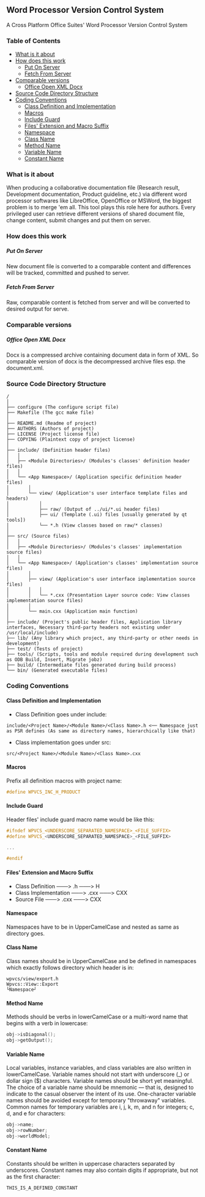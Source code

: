 ## Word Processor Version Control System
A Cross Platform Office Suites' Word Processor Version Control System

### Table of Contents
* [What is it about](#what-is-it-about)
* [How does this work](#how-does-this-work)
	* [Put On Server](#put-on-server)
	* [Fetch From Server](#fetch-from-server)
* [Comparable versions](#comparable-versions)
	* [Office Open XML Docx](office-open-xml-docx)
* [Source Code Directory Structure](#source-code-directory-structure)
* [Coding Conventions](#coding-conventions)
	* [Class Definition and Implementation](#class-definition-and-implementation)
	* [Macros](#macros)
	* [Include Guard](#include-guard)
	* [Files' Extension and Macro Suffix](#files'-extension-and-macro-suffix)
	* [Namespace](#namespace)
	* [Class Name](#class-name)
	* [Method Name](#method-name)
	* [Variable Name](#variable-name)
	* [Constant Name](#constant-name)

### <a name="what-is-it-about"></a>What is it about
When producing a collaborative documentation file (Research result, Development documentation, Product guideline, etc.) via different word processor softwares like 
LibreOffice, OpenOffice or MSWord, the biggest problem is to merge 'em all. This tool plays this role here for authors. Every privileged user can retrieve different 
versions of shared document file, change content, submit changes and put them on server.

### <a name="how-does-this-work"></a>How does this work
##### <a name="put-on-server"></a>Put On Server
New document file is converted to a comparable content and differences will be tracked, committed and pushed to server.
##### <a name="fetch-from-server"></a>Fetch From Server
Raw, comparable content is fetched from server and will be converted to desired output for serve.

### <a name="comparable-versions"></a>Comparable versions
##### <a name="office-open-xml-docx"></a>Office Open XML Docx
Docx is a compressed archive containing document data in form of XML. So comparable version of docx is the decompressed archive files esp. the document.xml.


### <a name="source-code-directory-structure"></a>Source Code Directory Structure
```
/
│
├── configure (The configure script file)
├── Makefile (The gcc make file)
│
├── README.md (Readme of project)
├── AUTHORS (Authors of project)
├── LICENSE (Project license file)
├── COPYING (Plaintext copy of project license)
│
├── include/ (Definition header files)
│   │
│   ├── <Module Directories>/ (Modules's classes' definition header files)
│   │
│   └── <App Namespace>/ (Application specific definition header files)
│       │
│       └── view/ (Application's user interface template files and headers)
│           │
│           ├── raw/ (Output of ../ui/*.ui header files)
│           ├── ui/ (Template (.ui) files [usually generated by qt tools])
│           └── *.h (View classes based on raw/* classes)
│
├── src/ (Source files)
│   │
│   ├── <Module Directories>/ (Modules's classes' implementation source files)
│   │
│   └── <App Namespace>/ (Application's classes' implementation source files)
│       │
│       ├── view/ (Application's user interface implementation source files)
│       │   │
│       │   └── *.cxx (Presentation Layer source code: View classes implementation source files)
│       │
│       └── main.cxx (Application main function)
│
├── include/ (Project's public header files, Application library interfaces, Necessary third-party headers not existing under /usr/local/include)
├── lib/ (Any library which project, any third-party or other needs in development)
├── test/ (Tests of project)
├── tools/ (Scripts, tools and module required during development such as ODB Build, Insert, Migrate jobz)
├── build/ (Intermediate files generated during build process)
└── bin/ (Generated executable files)
```

### <a name="coding-conventions"></a>Coding Conventions
#### <a name="class-definition-and-implementation"></a>Class Definition and Implementation
* Class Definition goes under include:
```
include/<Project Name>/<Module Name>/<Class Name>.h <── Namespace just as PSR defines (As same as directory names, hierarchically like that)
```
* Class implementation goes under src:
```
src/<Project Name>/<Module Name>/<Class Name>.cxx
```

#### <a name="macros"></a>Macros
Prefix all definition macros with project name:
```cpp
#define WPVCS_INC_H_PRODUCT
```

#### <a name="include-guard"></a>Include Guard
Header files' include guard macro name would be like this:
```cpp
#ifndef WPVCS_<UNDERSCORE_SEPARATED_NAMESPACE>_<FILE_SUFFIX>
#define WPVCS_<UNDERSCORE_SEPARATED_NAMESPACE>_<FILE_SUFFIX>

...

#endif
```

#### <a name="files'-extension-and-macro-suffix"></a>Files' Extension and Macro Suffix
* Class Definition	───> .h	    ───> H
* Class Implementation	───> .cxx   ───> CXX
* Source File		───> .cxx   ───> CXX

#### <a name="namespace"></a>Namespace
Namespaces have to be in UpperCamelCase and nested as same as directory goes.

#### <a name="class-name"></a>Class Name
Class names should be in UpperCamelCase and be defined in namespaces which exactly follows directory which header is in:
```
wpvcs/view/export.h
Wpvcs::View::Export
└Namespace┘
```

#### <a name="method-name"></a>Method Name
Methods should be verbs in lowerCamelCase or a multi-word name that begins with a verb in lowercase:
```cpp
obj->isDiagonal();
obj->getOutput();
```

#### <a name="variable-name"></a>Variable Name
Local variables, instance variables, and class variables are also written in lowerCamelCase. Variable names should not start with underscore (_) or dollar sign ($) characters.
Variable names should be short yet meaningful. The choice of a variable name should be mnemonic — that is, designed to indicate to the casual observer the intent of its use. One-character variable names should be avoided except for temporary "throwaway" variables. Common names for temporary variables are i, j, k, m, and n for integers; c, d, and e for characters:
```cpp
obj->name;
obj->rowNumber;
obj->worldModel;
```

#### <a name="constant-name"></a>Constant Name
Constants should be written in uppercase characters separated by underscores. Constant names may also contain digits if appropriate, but not as the first character:
```cpp
THIS_IS_A_DEFINED_CONSTANT
```
